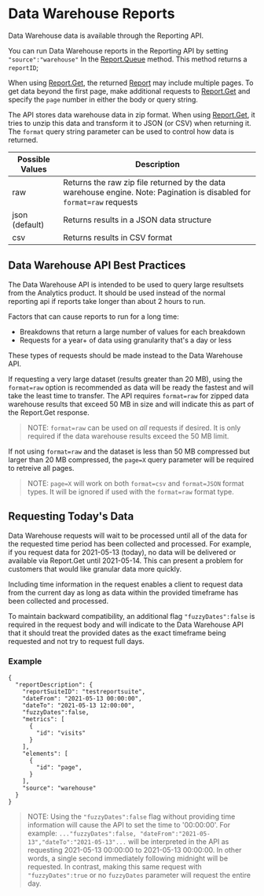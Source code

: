 # Data Warehouse Reports

Data Warehouse data is available through the Reporting API.

You can run Data Warehouse reports in the Reporting API by setting `"source":"warehouse"` In the [Report.Queue](methods/r_Queue.md#) method. This method returns a `reportID`;

When using [Report.Get](methods/r_Get.md#), the returned [Report](data_types/r_report.md) may include multiple pages. To get data beyond the first page, make additional requests to [Report.Get](methods/r_Get.md#) and specify the `page` number in either the body or query string.

The API stores data warehouse data in zip format. When using [Report.Get](methods/r_Get.md#), it tries to unzip this data and transform it to JSON (or CSV) when returning it. The `format` query string parameter can be used to control how data is returned.


|Possible Values|Description|
|---------------|-----------|
|raw|Returns the raw zip file returned by the data warehouse engine. Note: Pagination is disabled for `format=raw` requests|
|json (default)|Returns results in a JSON data structure|
|csv|Returns results in CSV format|


## Data Warehouse API Best Practices
The Data Warehouse API is intended to be used to query large resultsets from the Analytics product. It should be used instead of the normal reporting api if reports take longer than about 2 hours to run.

Factors that can cause reports to run for a long time:
* Breakdowns that return a large number of values for each breakdown
* Requests for a year+ of data using granularity that's a day or less

These types of requests should be made instead to the Data Warehouse API.

If requesting a very large dataset (results greater than 20 MB), using the `format=raw` option is recommended as data will be ready the fastest and will take the least time to transfer. The API requires `format=raw` for zipped data warehouse results that exceed 50 MB in size and will indicate this as part of the Report.Get response.

> NOTE: `format=raw` can be used on _all_ requests if desired. It is only required if the data warehouse results exceed the 50 MB limit.

If not using `format=raw` and the dataset is less than 50 MB compressed but larger than 20 MB compressed, the `page=X` query parameter will be required to retreive all pages.

> NOTE: `page=X` will work on both `format=csv` and `format=JSON` format types. It will be ignored if used with the `format=raw` format type.

## Requesting Today's Data
Data Warehouse requests will wait to be processed until all of the data for the requested time period has been collected and processed. For example, if you request data for 2021-05-13 (today), no data will be delivered or available via Report.Get until 2021-05-14. This can present a problem for customers that would like granular data more quickly.

Including time information in the request enables a client to request data from the current day as long as data within the provided timeframe has been collected and processed.

To maintain backward compatibility, an additional flag `"fuzzyDates":false` is required in the request body and will indicate to the Data Warehouse API that it should treat the provided dates as the exact timeframe being requested and not try to request full days.

### Example
```
{
  "reportDescription": {
    "reportSuiteID": "testreportsuite",
    "dateFrom": "2021-05-13 00:00:00",
    "dateTo": "2021-05-13 12:00:00",
    "fuzzyDates":false,
    "metrics": [
      {
        "id": "visits"
      }
    ],
    "elements": [
      {
        "id": "page",
      }
    ],
    "source": "warehouse"
  }
}
```

> NOTE: Using the `"fuzzyDates":false` flag without providing time information will cause the API to set the time to '00:00:00'. For example: `..."fuzzyDates":false, "dateFrom":"2021-05-13","dateTo":"2021-05-13"...` will be interpreted in the API as requesting 2021-05-13 00:00:00 to 2021-05-13 00:00:00. In other words, a single second immediately following midnight will be requested. In contrast, making this same request with `"fuzzyDates":true` or no `fuzzyDates` parameter will request the entire day.
